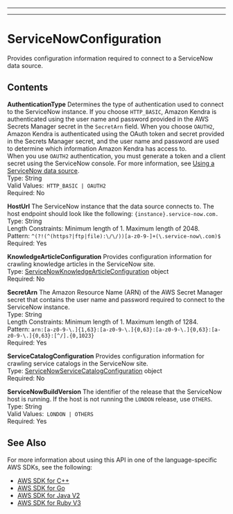 --------

--------

# ServiceNowConfiguration<a name="API_ServiceNowConfiguration"></a>

Provides configuration information required to connect to a ServiceNow data source\.

## Contents<a name="API_ServiceNowConfiguration_Contents"></a>

 **AuthenticationType**   <a name="Kendra-Type-ServiceNowConfiguration-AuthenticationType"></a>
Determines the type of authentication used to connect to the ServiceNow instance\. If you choose `HTTP_BASIC`, Amazon Kendra is authenticated using the user name and password provided in the AWS Secrets Manager secret in the `SecretArn` field\. When you choose `OAUTH2`, Amazon Kendra is authenticated using the OAuth token and secret provided in the Secrets Manager secret, and the user name and password are used to determine which information Amazon Kendra has access to\.  
When you use `OAUTH2` authentication, you must generate a token and a client secret using the ServiceNow console\. For more information, see [Using a ServiceNow data source](https://docs.aws.amazon.com/kendra/latest/dg/data-source-servicenow.html)\.  
Type: String  
Valid Values:` HTTP_BASIC | OAUTH2`   
Required: No

 **HostUrl**   <a name="Kendra-Type-ServiceNowConfiguration-HostUrl"></a>
The ServiceNow instance that the data source connects to\. The host endpoint should look like the following: `{instance}.service-now.com.`   
Type: String  
Length Constraints: Minimum length of 1\. Maximum length of 2048\.  
Pattern: `^(?!(^(https?|ftp|file):\/\/))[a-z0-9-]+(\.service-now\.com)$`   
Required: Yes

 **KnowledgeArticleConfiguration**   <a name="Kendra-Type-ServiceNowConfiguration-KnowledgeArticleConfiguration"></a>
Provides configuration information for crawling knowledge articles in the ServiceNow site\.  
Type: [ServiceNowKnowledgeArticleConfiguration](API_ServiceNowKnowledgeArticleConfiguration.md) object  
Required: No

 **SecretArn**   <a name="Kendra-Type-ServiceNowConfiguration-SecretArn"></a>
The Amazon Resource Name \(ARN\) of the AWS Secret Manager secret that contains the user name and password required to connect to the ServiceNow instance\.  
Type: String  
Length Constraints: Minimum length of 1\. Maximum length of 1284\.  
Pattern: `arn:[a-z0-9-\.]{1,63}:[a-z0-9-\.]{0,63}:[a-z0-9-\.]{0,63}:[a-z0-9-\.]{0,63}:[^/].{0,1023}`   
Required: Yes

 **ServiceCatalogConfiguration**   <a name="Kendra-Type-ServiceNowConfiguration-ServiceCatalogConfiguration"></a>
Provides configuration information for crawling service catalogs in the ServiceNow site\.  
Type: [ServiceNowServiceCatalogConfiguration](API_ServiceNowServiceCatalogConfiguration.md) object  
Required: No

 **ServiceNowBuildVersion**   <a name="Kendra-Type-ServiceNowConfiguration-ServiceNowBuildVersion"></a>
The identifier of the release that the ServiceNow host is running\. If the host is not running the `LONDON` release, use `OTHERS`\.  
Type: String  
Valid Values:` LONDON | OTHERS`   
Required: Yes

## See Also<a name="API_ServiceNowConfiguration_SeeAlso"></a>

For more information about using this API in one of the language\-specific AWS SDKs, see the following:
+  [AWS SDK for C\+\+](https://docs.aws.amazon.com/goto/SdkForCpp/kendra-2019-02-03/ServiceNowConfiguration) 
+  [AWS SDK for Go](https://docs.aws.amazon.com/goto/SdkForGoV1/kendra-2019-02-03/ServiceNowConfiguration) 
+  [AWS SDK for Java V2](https://docs.aws.amazon.com/goto/SdkForJavaV2/kendra-2019-02-03/ServiceNowConfiguration) 
+  [AWS SDK for Ruby V3](https://docs.aws.amazon.com/goto/SdkForRubyV3/kendra-2019-02-03/ServiceNowConfiguration) 